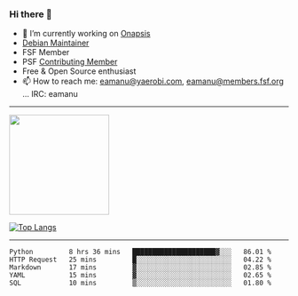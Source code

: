 ### Hi there 👋


- 🔭 I’m currently working on [Onapsis](http://onapsis.com)
- [Debian Maintainer](https://qa.debian.org/developer.php?login=eamanu%40yaerobi.com)
- FSF Member
- PSF [Contributing Member](https://www.python.org/psf/membership/#what-membership-classes-are-there)
- Free & Open Source enthusiast 
- 📫 How to reach me: eamanu@yaerobi.com, eamanu@members.fsf.org ... IRC: eamanu

---

<img height="180em" src="https://github-readme-stats.vercel.app/api?theme=dark&username=eamanu&show_icons=true&hide_border=true&&count_private=true&include_all_commits=true" />

[![Top Langs](https://github-readme-stats.vercel.app/api/top-langs/?theme=dark&username=eamanu&layout=compact)](https://github.com/anuraghazra/github-readme-stats)

---

<!--START_SECTION:waka-->
```text
Python         8 hrs 36 mins   █████████████████████▓░░░   86.01 % 
HTTP Request   25 mins         █░░░░░░░░░░░░░░░░░░░░░░░░   04.22 % 
Markdown       17 mins         ▓░░░░░░░░░░░░░░░░░░░░░░░░   02.85 % 
YAML           15 mins         ▓░░░░░░░░░░░░░░░░░░░░░░░░   02.65 % 
SQL            10 mins         ▒░░░░░░░░░░░░░░░░░░░░░░░░   01.80 % 
```
<!--END_SECTION:waka-->
